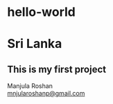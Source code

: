 # hello-world
# Sri Lanka
<h2>This is my first project</h2>

Manjula Roshan<br>
mnjularoshanp@gmail.com
